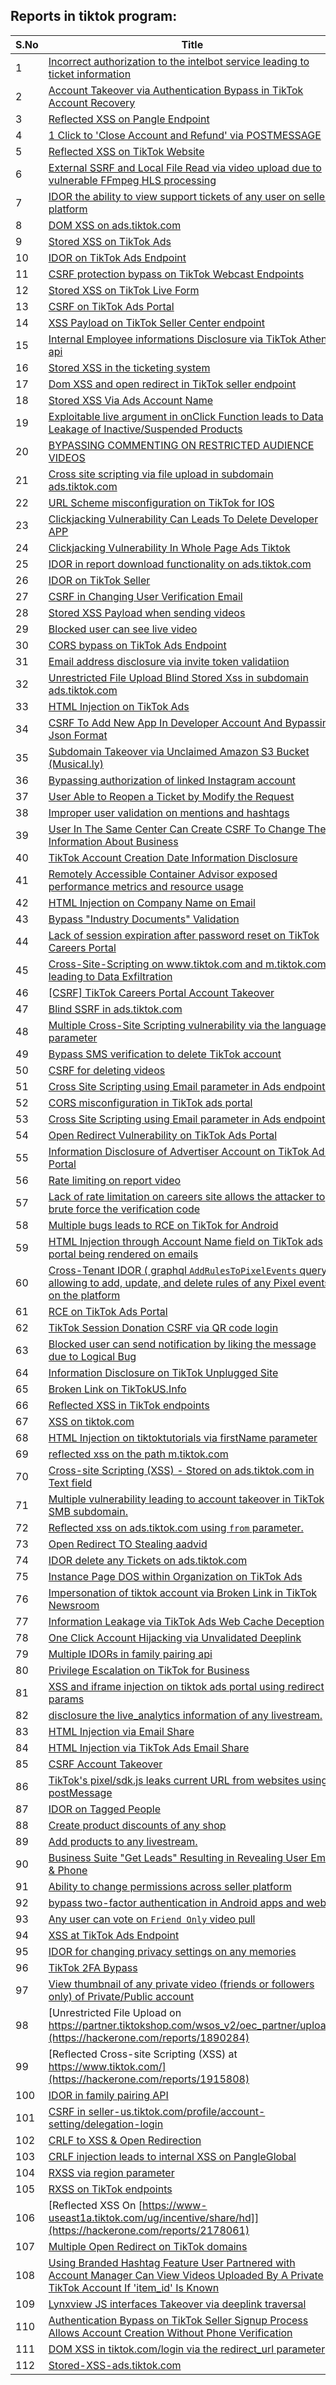 ## Reports in tiktok program:
| S.No | Title | Bounty |
| ---- | ----- | ------ |
| 1 | [Incorrect authorization to the intelbot service leading to ticket information](https://hackerone.com/reports/1328546) | $15000.0 |
| 2 | [Account Takeover via Authentication Bypass in TikTok Account Recovery](https://hackerone.com/reports/2443228) | $12000.0 |
| 3 | [Reflected XSS on Pangle Endpoint ](https://hackerone.com/reports/2352968) | $5000.0 |
| 4 | [1 Click to 'Close Account and Refund' via POSTMESSAGE](https://hackerone.com/reports/1897443) | $4500.0 |
| 5 | [Reflected XSS on TikTok Website](https://hackerone.com/reports/1378413) | $3000.0 |
| 6 | [External SSRF and Local File Read via video upload due to vulnerable FFmpeg HLS processing](https://hackerone.com/reports/1062888) | $2727.0 |
| 7 | [IDOR the ability to view support tickets of any user on seller platform](https://hackerone.com/reports/1392630) | $2500.0 |
| 8 | [DOM XSS on ads.tiktok.com](https://hackerone.com/reports/1549451) | $2500.0 |
| 9 | [Stored XSS on TikTok Ads](https://hackerone.com/reports/1504202) | $2500.0 |
| 10 | [IDOR on TikTok Ads Endpoint](https://hackerone.com/reports/1527906) | $2500.0 |
| 11 | [CSRF protection bypass on TikTok Webcast Endpoints](https://hackerone.com/reports/1543234) | $2500.0 |
| 12 | [Stored XSS on TikTok Live Form](https://hackerone.com/reports/1542703) | $1500.0 |
| 13 | [CSRF on TikTok Ads Portal](https://hackerone.com/reports/1087436) | $1000.0 |
| 14 | [XSS Payload on TikTok Seller Center endpoint](https://hackerone.com/reports/1554048) | $1000.0 |
| 15 | [Internal Employee informations Disclosure via TikTok Athena api](https://hackerone.com/reports/1575560) | $1000.0 |
| 16 | [Stored XSS in the ticketing system](https://hackerone.com/reports/1694037) | $1000.0 |
| 17 | [Dom XSS and open redirect in TikTok seller endpoint](https://hackerone.com/reports/2007093) | $1000.0 |
| 18 | [Stored XSS Via Ads Account Name](https://hackerone.com/reports/1647248) | $1000.0 |
| 19 | [Exploitable live argument in onClick Function leads to Data Leakage of Inactive/Suspended Products](https://hackerone.com/reports/2295958) | $1000.0 |
| 20 | [BYPASSING COMMENTING ON RESTRICTED  AUDIENCE VIDEOS](https://hackerone.com/reports/1337351) | $500.0 |
| 21 | [Cross site scripting via file upload in subdomain ads.tiktok.com](https://hackerone.com/reports/1433125) | $500.0 |
| 22 | [URL Scheme misconfiguration on TikTok for IOS](https://hackerone.com/reports/1437294) | $500.0 |
| 23 | [Clickjacking Vulnerability Can Leads To Delete Developer APP](https://hackerone.com/reports/1416612) | $500.0 |
| 24 | [Clickjacking Vulnerability In Whole Page Ads Tiktok](https://hackerone.com/reports/1418857) | $500.0 |
| 25 | [IDOR in report download functionality on ads.tiktok.com](https://hackerone.com/reports/1559739) | $500.0 |
| 26 | [IDOR on TikTok Seller](https://hackerone.com/reports/1509057) | $500.0 |
| 27 | [CSRF in Changing User Verification Email](https://hackerone.com/reports/1531235) | $500.0 |
| 28 | [Stored XSS Payload when sending videos ](https://hackerone.com/reports/1536046) | $500.0 |
| 29 | [Blocked user can see live video](https://hackerone.com/reports/1067967) | $418.0 |
| 30 | [CORS bypass on TikTok Ads Endpoint](https://hackerone.com/reports/1001951) | $257.0 |
| 31 | [Email address disclosure via invite token validatiion](https://hackerone.com/reports/1560072) | $250.0 |
| 32 | [Unrestricted File Upload Blind Stored Xss  in subdomain ads.tiktok.com](https://hackerone.com/reports/1577370) | $250.0 |
| 33 | [HTML Injection on TikTok Ads](https://hackerone.com/reports/2299529) | $250.0 |
| 34 | [CSRF To Add New App In Developer Account And Bypassing Json Format](https://hackerone.com/reports/997615) | $200.0 |
| 35 | [Subdomain Takeover via Unclaimed Amazon S3 Bucket (Musical.ly)](https://hackerone.com/reports/1102537) | $200.0 |
| 36 | [Bypassing authorization of linked Instagram account](https://hackerone.com/reports/1199965) | $170.0 |
| 37 | [User Able to Reopen a Ticket by Modify the Request](https://hackerone.com/reports/998993) | $169.0 |
| 38 | [Improper user validation on mentions and hashtags](https://hackerone.com/reports/1610316) | $150.0 |
| 39 | [User In The Same Center Can Create CSRF To Change The Information About Business](https://hackerone.com/reports/1006306) | $147.0 |
| 40 | [TikTok Account Creation Date Information Disclosure ](https://hackerone.com/reports/1562020) | $100.0 |
| 41 | [Remotely Accessible Container Advisor exposed performance metrics and resource usage](https://hackerone.com/reports/1697599) | $100.0 |
| 42 | [HTML Injection on Company Name on Email](https://hackerone.com/reports/1022655) | $79.0 |
| 43 | [Bypass "Industry Documents" Validation](https://hackerone.com/reports/997514) | $50.0 |
| 44 | [Lack of session expiration after password reset on TikTok Careers Portal](https://hackerone.com/reports/997127) | $50.0 |
| 45 | [Cross-Site-Scripting on www.tiktok.com and m.tiktok.com leading to Data Exfiltration](https://hackerone.com/reports/968082) | $0.0 |
| 46 | [[CSRF] TikTok Careers Portal Account Takeover](https://hackerone.com/reports/1010522) | $0.0 |
| 47 | [Blind SSRF in ads.tiktok.com](https://hackerone.com/reports/1006599) | $0.0 |
| 48 | [Multiple Cross-Site Scripting vulnerability via the language parameter](https://hackerone.com/reports/953053) | $0.0 |
| 49 | [Bypass SMS verification to delete TikTok account](https://hackerone.com/reports/964467) | $0.0 |
| 50 | [CSRF for deleting videos](https://hackerone.com/reports/998979) | $0.0 |
| 51 | [Cross Site Scripting using Email parameter in Ads endpoint 1](https://hackerone.com/reports/953041) | $0.0 |
| 52 | [CORS misconfiguration in TikTok ads portal ](https://hackerone.com/reports/1006524) | $0.0 |
| 53 | [Cross Site Scripting using Email parameter in Ads endpoint 2](https://hackerone.com/reports/946160) | $0.0 |
| 54 | [Open Redirect Vulnerability on TikTok Ads Portal ](https://hackerone.com/reports/948150) | $0.0 |
| 55 | [Information Disclosure of Advertiser Account on TikTok Ads Portal](https://hackerone.com/reports/1018608) | $0.0 |
| 56 | [Rate limiting on report video](https://hackerone.com/reports/948146) | $0.0 |
| 57 | [Lack of rate limitation on careers site allows the attacker to brute force the verification code](https://hackerone.com/reports/1075827) | $0.0 |
| 58 | [Multiple bugs leads to RCE on TikTok for Android](https://hackerone.com/reports/1065500) | $0.0 |
| 59 | [HTML Injection through Account Name field on TikTok ads portal being rendered on emails](https://hackerone.com/reports/1066607) | $0.0 |
| 60 | [Cross-Tenant IDOR ( graphql `AddRulesToPixelEvents` query ) allowing to add, update, and delete rules of any Pixel events on the platform](https://hackerone.com/reports/984965) | $0.0 |
| 61 | [RCE on TikTok Ads Portal](https://hackerone.com/reports/1024575) | $0.0 |
| 62 | [TikTok Session Donation CSRF via QR code login](https://hackerone.com/reports/1133661) | $0.0 |
| 63 | [Blocked user can send notification by liking the message due to Logical Bug](https://hackerone.com/reports/1083421) | $0.0 |
| 64 | [Information Disclosure on TikTok Unplugged Site](https://hackerone.com/reports/1249050) | $0.0 |
| 65 | [Broken Link on TikTokUS.Info](https://hackerone.com/reports/1338457) | $0.0 |
| 66 | [Reflected XSS in TikTok endpoints](https://hackerone.com/reports/1350887) | $0.0 |
| 67 | [XSS on tiktok.com](https://hackerone.com/reports/1322104) | $0.0 |
| 68 | [HTML Injection on tiktoktutorials via firstName parameter](https://hackerone.com/reports/1343492) | $0.0 |
| 69 | [reflected xss on the path m.tiktok.com](https://hackerone.com/reports/1394440) | $0.0 |
| 70 | [Cross-site Scripting (XSS) - Stored on ads.tiktok.com in Text  field](https://hackerone.com/reports/1376961) | $0.0 |
| 71 | [Multiple vulnerability leading to account takeover in TikTok SMB subdomain.](https://hackerone.com/reports/1404612) | $0.0 |
| 72 | [Reflected xss on ads.tiktok.com using `from` parameter.](https://hackerone.com/reports/1452375) | $0.0 |
| 73 | [Open Redirect TO  Stealing aadvid](https://hackerone.com/reports/1378533) | $0.0 |
| 74 | [IDOR delete any Tickets on ads.tiktok.com](https://hackerone.com/reports/1475520) | $0.0 |
| 75 | [Instance Page DOS  within Organization on TikTok Ads](https://hackerone.com/reports/1478930) | $0.0 |
| 76 | [Impersonation of tiktok account via Broken Link in TikTok Newsroom](https://hackerone.com/reports/1504294) | $0.0 |
| 77 | [Information Leakage via TikTok Ads Web Cache Deception](https://hackerone.com/reports/1484468) | $0.0 |
| 78 | [One Click Account Hijacking via Unvalidated Deeplink](https://hackerone.com/reports/1500614) | $0.0 |
| 79 | [Multiple IDORs in family pairing api](https://hackerone.com/reports/1286332) | $0.0 |
| 80 | [Privilege Escalation on TikTok for Business](https://hackerone.com/reports/1505567) | $0.0 |
| 81 | [XSS and iframe injection on tiktok ads portal using redirect params](https://hackerone.com/reports/1514554) | $0.0 |
| 82 | [disclosure the live_analytics information of any livestream.](https://hackerone.com/reports/1561299) | $0.0 |
| 83 | [HTML Injection via Email Share](https://hackerone.com/reports/1490311) | $0.0 |
| 84 | [HTML Injection via TikTok Ads Email Share ](https://hackerone.com/reports/1376990) | $0.0 |
| 85 | [CSRF Account Takeover](https://hackerone.com/reports/1253462) | $0.0 |
| 86 | [TikTok's pixel/sdk.js leaks current URL from websites using postMessage](https://hackerone.com/reports/1598749) | $0.0 |
| 87 | [IDOR on Tagged People](https://hackerone.com/reports/1555376) | $0.0 |
| 88 | [Create product discounts of any shop](https://hackerone.com/reports/1571578) | $0.0 |
| 89 | [Add products to any livestream.](https://hackerone.com/reports/1654657) | $0.0 |
| 90 | [Business Suite "Get Leads" Resulting in Revealing User Email & Phone](https://hackerone.com/reports/1744194) | $0.0 |
| 91 | [Ability to change permissions across seller platform](https://hackerone.com/reports/1783001) | $0.0 |
| 92 | [bypass two-factor authentication in Android apps and web](https://hackerone.com/reports/1747978) | $0.0 |
| 93 | [Any user can vote on `Friend Only` video pull](https://hackerone.com/reports/1793940) | $0.0 |
| 94 | [XSS at TikTok Ads Endpoint](https://hackerone.com/reports/1683129) | $0.0 |
| 95 | [IDOR for changing privacy settings on any memories](https://hackerone.com/reports/1733627) | $0.0 |
| 96 | [TikTok 2FA Bypass](https://hackerone.com/reports/1247108) | $0.0 |
| 97 | [View thumbnail of any private video (friends or followers only) of Private/Public account ](https://hackerone.com/reports/1498353) | $0.0 |
| 98 | [Unrestricted File Upload on https://partner.tiktokshop.com/wsos_v2/oec_partner/upload](https://hackerone.com/reports/1890284) | $0.0 |
| 99 | [Reflected Cross-site Scripting (XSS) at https://www.tiktok.com/](https://hackerone.com/reports/1915808) | $0.0 |
| 100 | [IDOR in family pairing API](https://hackerone.com/reports/1586950) | $0.0 |
| 101 | [CSRF in seller-us.tiktok.com/profile/account-setting/delegation-login ](https://hackerone.com/reports/2002352) | $0.0 |
| 102 | [CRLF to XSS & Open Redirection](https://hackerone.com/reports/2012519) | $0.0 |
| 103 | [CRLF injection leads to internal XSS on PangleGlobal](https://hackerone.com/reports/2189960) | $0.0 |
| 104 | [RXSS via region parameter](https://hackerone.com/reports/2251191) | $0.0 |
| 105 | [RXSS on TikTok endpoints](https://hackerone.com/reports/2280863) | $0.0 |
| 106 | [Reflected XSS On [https://www-useast1a.tiktok.com/ug/incentive/share/hd]](https://hackerone.com/reports/2178061) | $0.0 |
| 107 | [Multiple Open Redirect on TikTok domains](https://hackerone.com/reports/2221547) | $0.0 |
| 108 | [Using Branded Hashtag Feature User Partnered with Account Manager Can View Videos Uploaded By A Private TikTok Account If 'item_id' Is Known](https://hackerone.com/reports/2209429) | $0.0 |
| 109 | [Lynxview JS interfaces Takeover via deeplink traversal](https://hackerone.com/reports/2417516) | $0.0 |
| 110 | [Authentication Bypass on TikTok Seller Signup Process Allows Account Creation Without Phone Verification](https://hackerone.com/reports/2286745) | $0.0 |
| 111 | [DOM XSS in tiktok.com/login via the redirect_url parameter](https://hackerone.com/reports/2583874) | $0.0 |
| 112 | [Stored-XSS-ads.tiktok.com](https://hackerone.com/reports/2306491) | $0.0 |